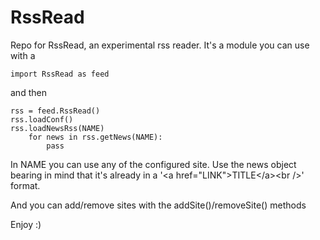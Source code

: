 RssRead
=======

Repo for RssRead, an experimental rss reader. 
It's a module you can use with a 

    import RssRead as feed

and then

    rss = feed.RssRead() 
    rss.loadConf()
    rss.loadNewsRss(NAME)
        for news in rss.getNews(NAME):
            pass
 
In NAME you can use any of the configured site.
Use the news object bearing in mind that it's already in a \'<a href="LINK"\>TITLE\</a\>\<br />\' format.

And you can add/remove sites with the addSite()/removeSite() methods



Enjoy :)
